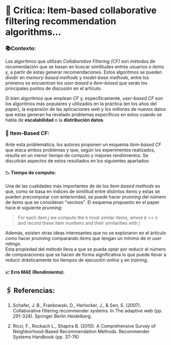 # 📖 Critica: Item-based collaborative filtering recommendation algorithms...

### 📚Contexto:
Los algoritmos que utilizan _Collaborative Filtering (CF)_ son métodos de recomendación que se basan en buscar similitudes entres usuarios o _items_ y, a partir de estas generar recomendaciones. Estos algoritmos se pueden dividir en _memory-based methods_ y _model-base methods_, entre los primeros se encuentran los _user-based_ e _item-based_ que serán los principales puntos de discusión en el artículo.

Si bien algoritmos que emplean _CF_ y, específicamente, _user-based CF_ son los algoritmos más populares y utilizados en la práctica (en los años del paper), la expansión de las aplicaciones _web_ y los millones de nuevos datos que estas generan ha revelado problemas específicos en estos cuando se habla de **escalabilidad** o la **distribución datos**.

### 🧾 Item-Based CF:
Ante esta problemática, los autores proponen un esquema _item-based CF_ que ataca ambos problemas y que, según los experimentos realizados, resulta en un menor tiempo de computo y mejores rendimientos. Se discutirán aspectos de estos resultados en los siguientes apartados: 

#### 📉 Tiempo de computo:
Una de las cualidades más importantes de de los _item-based methods_ es que, como se basa en indices de similitud entre distintos _items_ y estas se pueden precomputar con anterioridad, se puede hacer _prunning_ del número de _items_ que se consideran "vecinos". El esquema propuesto en el paper hace el siguiente _prunning_:

> For each item _j_ we compute the _k_ most similar items, where _k_ << _n_ and record these item numbers and their similarities with _j_

Además, existen otras ideas interesantes que no se exploraron en el árticulo como hacer _prunning_ comparando _items_ que tengan un mínimo de _m_ _user ratings_.\
Esta propiedad del método lleva a que se pueda optar por reducir el número de comparaciones que se hacen de forma significativa lo que puede llevar a reducir drásticamente los tiempos de ejecución _online_ y en _training_.

#### 📈 Erro MAE (Rendimiento):





## 🖇 Referencias:

1. Schafer, J. B., Frankowski, D., Herlocker, J., & Sen, S. (2007). Collaborative filtering recommender systems. In The adaptive web (pp. 291-324). Springer Berlin Heidelberg.

2. Ricci, F., Rockach L., Shapira B. (2010). A Comprehensive Survey of Neighborhood-Based Recommendation Methods. Recommender Systems Handbook (pp. 37-76) 
